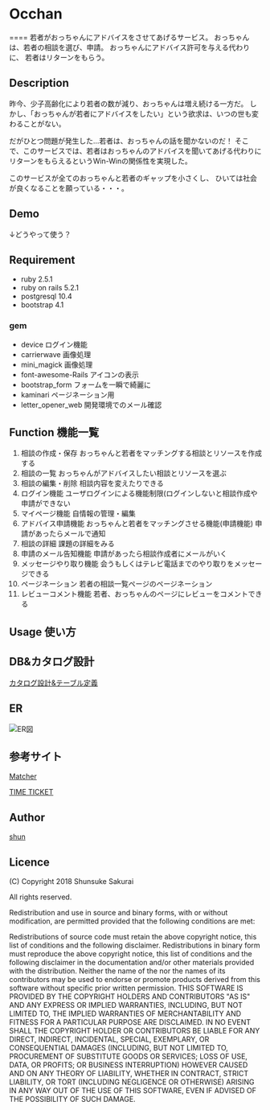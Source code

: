 # Occhan
====
若者がおっちゃんにアドバイスをさせてあげるサービス。
おっちゃんは、若者の相談を選び、申請。
おっちゃんにアドバイス許可を与える代わりに、
若者はリターンをもらう。

## Description
昨今、少子高齢化により若者の数が減り、おっちゃんは増え続ける一方だ。
しかし、「おっちゃんが若者にアドバイスをしたい」という欲求は、いつの世も変わることがない。

だがひとつ問題が発生した...若者は、おっちゃんの話を聞かないのだ！
そこで、このサービスでは、若者はおっちゃんのアドバイスを聞いてあげる代わりにリターンをもらえるというWin-Winの関係性を実現した。

このサービスが全てのおっちゃんと若者のギャップを小さくし、
ひいては社会が良くなることを願っている・・・。

## Demo

↓どうやって使う？

## Requirement
* ruby 2.5.1
* ruby on rails 5.2.1
* postgresql 10.4
* bootstrap 4.1

### gem
* device ログイン機能
* carrierwave 画像処理
* mini_magick 画像処理
* font-awesome-Rails アイコンの表示
* bootstrap_form フォームを一瞬で綺麗に
* kaminari ページネーション用
* letter_opener_web 開発環境でのメール確認

## Function 機能一覧
1. 相談の作成・保存
おっちゃんと若者をマッチングする相談とリソースを作成する
2. 相談の一覧
おっちゃんがアドバイスしたい相談とリソースを選ぶ
3. 相談の編集・削除
相談内容を変えたりできる
4. ログイン機能
ユーザログインによる機能制限(ログインしないと相談作成や申請ができない
5. マイページ機能
自情報の管理・編集
6. アドバイス申請機能
おっちゃんと若者をマッチングさせる機能(申請機能) 申請があったらメールで通知
7. 相談の詳細
課題の詳細をみる
8. 申請のメール告知機能
申請があったら相談作成者にメールがいく
9. メッセージやり取り機能
会うもしくはテレビ電話までのやり取りをメッセージできる
10. ページネーション
若者の相談一覧ページのページネーション
11. レビューコメント機能
若者、おっちゃんのページにレビューをコメントできる

## Usage 使い方

## DB&カタログ設計
[カタログ設計&テーブル定義](https://docs.google.com/spreadsheets/d/1ZaUdRmGfjTv4Jqu5hJUQclhnZgqP7ii9hSIUwahTZJA/edit#gid=1415471225)

## ER
![ER図](https://github.com/shun57/occhan/issues/1#issue-370625429)

## 参考サイト
[Matcher](https://matcher.jp/)

[TIME TICKET](https://www.timeticket.jp/)

## Author
[shun](https://github.com/shun57)

## Licence
(C) Copyright 2018 Shunsuke Sakurai

All rights reserved.

Redistribution and use in source and binary forms, with or without modification, are permitted provided that the following conditions are met:

Redistributions of source code must retain the above copyright notice, this list of conditions and the following disclaimer.
Redistributions in binary form must reproduce the above copyright notice, this list of conditions and the following disclaimer in the documentation and/or other materials provided with the distribution.
Neither the name of the nor the names of its contributors may be used to endorse or promote products derived from this software without specific prior written permission.
THIS SOFTWARE IS PROVIDED BY THE COPYRIGHT HOLDERS AND CONTRIBUTORS "AS IS" AND ANY EXPRESS OR IMPLIED WARRANTIES, INCLUDING, BUT NOT LIMITED TO, THE IMPLIED WARRANTIES OF MERCHANTABILITY AND FITNESS FOR A PARTICULAR PURPOSE ARE DISCLAIMED. IN NO EVENT SHALL THE COPYRIGHT HOLDER OR CONTRIBUTORS BE LIABLE FOR ANY DIRECT, INDIRECT, INCIDENTAL, SPECIAL, EXEMPLARY, OR CONSEQUENTIAL DAMAGES (INCLUDING, BUT NOT LIMITED TO, PROCUREMENT OF SUBSTITUTE GOODS OR SERVICES; LOSS OF USE, DATA, OR PROFITS; OR BUSINESS INTERRUPTION) HOWEVER CAUSED AND ON ANY THEORY OF LIABILITY, WHETHER IN CONTRACT, STRICT LIABILITY, OR TORT (INCLUDING NEGLIGENCE OR OTHERWISE) ARISING IN ANY WAY OUT OF THE USE OF THIS SOFTWARE, EVEN IF ADVISED OF THE POSSIBILITY OF SUCH DAMAGE.
